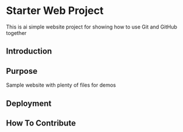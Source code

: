 # Starter Web Project

This is ai simple website project for 
showing how to use Git and GitHub together

## Introduction

## Purpose

Sample website with plenty of files for demos

## Deployment

## How To Contribute

